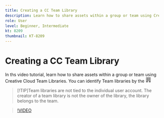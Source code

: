 ```yaml
---
title: Creating a CC Team Library
description: Learn how to share assets within a group or team using Creative Cloud Team Libraries
role: User
level: Beginner, Intermediate
kt: 8209
thumbnail: KT-8209
---
```


# Creating a CC Team Library

 In ths video tutorial, learn how to share assets within a group or team using Creative Cloud Team Libraries. You can identify Team libraries by the ![building image](assets/Smock_Building_18_N.png)

 >[!TIP]Team libraries are not tied to the individual user account. The creator of a team library is not the owner of the library, the library belongs to the team.

>[!VIDEO](https://video.tv.adobe.com/v/335325?hidetitle=true)
